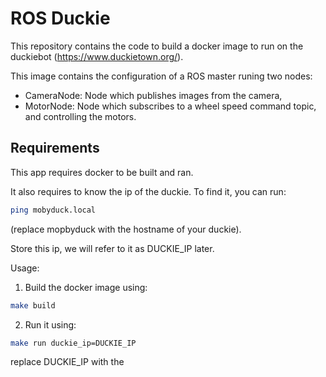 # ROS Duckie

This repository contains the code to build a docker image to run on the duckiebot (https://www.duckietown.org/).

This image contains the configuration of a ROS master runing two nodes:
* CameraNode: Node which publishes images from the camera,
* MotorNode: Node which subscribes to a wheel speed command topic, and controlling the motors. 

## Requirements
This app requires docker to be built and ran.

It also requires to know the ip of the duckie.
To find it, you can run:
```bash
ping mobyduck.local
```
(replace mopbyduck with the hostname of your duckie).

Store this ip, we will refer to it as DUCKIE_IP later.


Usage:

1. Build the docker image using:
```bash
make build
```

2. Run it using:
```bash
make run duckie_ip=DUCKIE_IP
```
replace DUCKIE_IP with the

